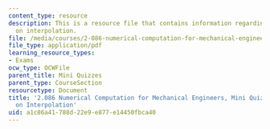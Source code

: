 ```yaml
---
content_type: resource
description: This is a resource file that contains information regarding nutshell
  on interpolation.
file: /media/courses/2-086-numerical-computation-for-mechanical-engineers-fall-2014/a1c86a41788d22e9e877e14450fbca40_MIT2_086F14_MiniQuiz1.pdf
file_type: application/pdf
learning_resource_types:
- Exams
ocw_type: OCWFile
parent_title: Mini Quizzes
parent_type: CourseSection
resourcetype: Document
title: '2.086 Numerical Computation for Mechanical Engineers, Mini Quiz 1: Nutshell
  on Interpolation'
uid: a1c86a41-788d-22e9-e877-e14450fbca40
---
```

